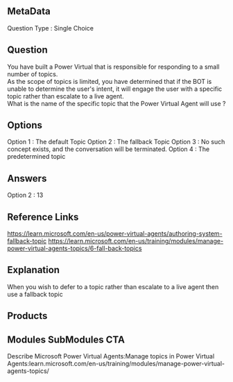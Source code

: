 ## MetaData
Question Type : Single Choice

## Question
You have built a Power Virtual that is responsible for responding to a small number of topics.<br>As the scope of topics is limited, you have determined that if the BOT is unable to determine the user's intent, it will engage the user with a specific topic rather than escalate to a live agent.<br>What is the name of the specific topic that the Power Virtual Agent will use ? 

## Options
Option 1 : The default Topic
Option 2 : The fallback Topic
Option 3 : No such concept exists, and the conversation will be terminated. 
Option 4 : The predetermined topic

## Answers
Option 2 : 13

## Reference Links
https://learn.microsoft.com/en-us/power-virtual-agents/authoring-system-fallback-topic
https://learn.microsoft.com/en-us/training/modules/manage-power-virtual-agents-topics/6-fall-back-topics

## Explanation
When you wish to defer to a topic rather than escalate to a live agent then use a fallback topic

## Products
 
## Modules SubModules CTA
Describe Microsoft Power Virtual Agents:Manage topics in Power Virtual Agents:learn.microsoft.com/en-us/training/modules/manage-power-virtual-agents-topics/
